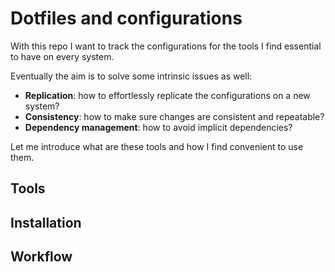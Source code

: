 <!-- vim: set colorcolumn=80: -->
# Dotfiles and configurations

With this repo I want to track the configurations for the tools I find
essential to have on every system.

Eventually the aim is to solve some intrinsic issues as well:
- **Replication**: how to effortlessly replicate the configurations on 
a new system?
- **Consistency**: how to make sure changes are consistent and repeatable?
- **Dependency management**: how to avoid implicit dependencies?

Let me introduce what are these tools and how I find convenient to use them.

## Tools

## Installation

## Workflow
